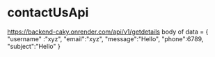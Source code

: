 # contactUsApi
https://backend-caky.onrender.com/api/v1/getdetails
body of data = {
    "username" :"xyz",
    "email":"xyz",
    "message":"Hello",
    "phone":6789,
    "subject":"Hello"
}
